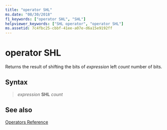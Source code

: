 ```yaml
---
title: "operator SHL"
ms.date: "08/30/2018"
f1_keywords: ["operator SHL", "SHL"]
helpviewer_keywords: ["SHL operator", "operator SHL"]
ms.assetid: 7c4fbc25-cbbf-41ee-a07e-d6a15e9192ff
---
```

# operator SHL

Returns the result of shifting the bits of *expression* left *count* number of bits.

## Syntax

> *expression* **SHL** *count*

## See also

[Operators Reference](../../assembler/masm/operators-reference.md)<br/>